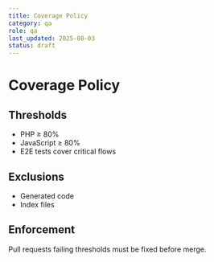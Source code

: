 ```yaml
---
title: Coverage Policy
category: qa
role: qa
last_updated: 2025-08-03
status: draft
---
```


# Coverage Policy

## Thresholds
- PHP ≥ 80%
- JavaScript ≥ 80%
- E2E tests cover critical flows

## Exclusions
- Generated code
- Index files

## Enforcement
Pull requests failing thresholds must be fixed before merge.
